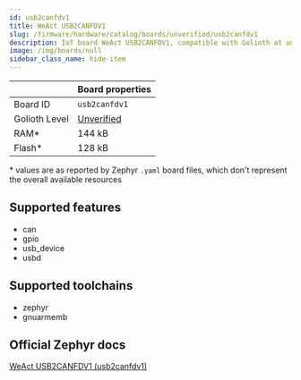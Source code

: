 ```yaml
---
id: usb2canfdv1
title: WeAct USB2CANFDV1
slug: /firmware/hardware/catalog/boards/unverified/usb2canfdv1
description: IoT board WeAct USB2CANFDV1, compatible with Golioth at unverified level.
image: /img/boards/null
sidebar_class_name: hide-item
---
```


[//]: # (This is an auto-generated file, do not edit! Changes to it will be lost upon re-generation)



|                | Board properties     |
| -------------  | -------------------- |
| Board ID       | `usb2canfdv1` |
| Golioth Level  | [Unverified](/firmware/hardware#unverified-boards) |
| RAM*           | 144 kB |
| Flash*         | 128 kB |

\* values are as reported by Zephyr `.yaml` board files, which don't represent the overall available resources



## Supported features

* can
* gpio
* usb_device
* usbd

## Supported toolchains

* zephyr
* gnuarmemb

## Official Zephyr docs

[WeAct USB2CANFDV1 (usb2canfdv1)](https://docs.zephyrproject.org/latest/boards/weact/usb2canfdv1/doc/index.html)

